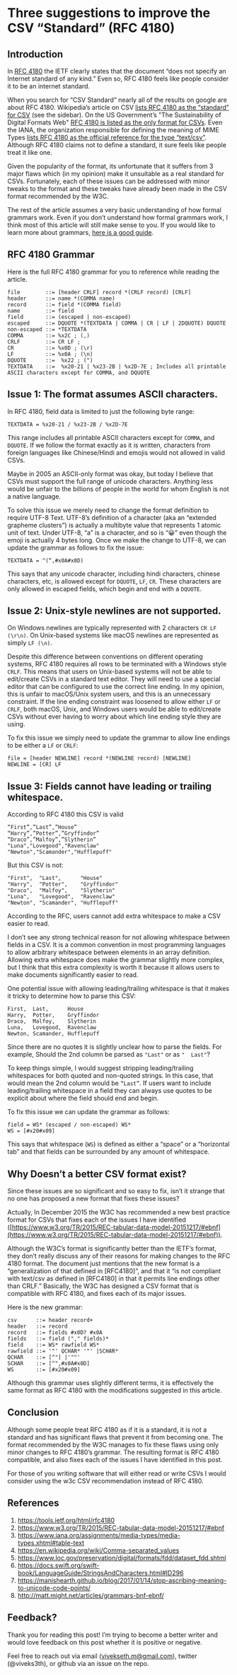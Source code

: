 # Three suggestions to improve the CSV “Standard” (RFC 4180)

## Introduction 

In [RFC 4180](https://tools.ietf.org/html/rfc4180) the IETF clearly states that the document “does not specify an Internet standard of any kind.” Even so, RFC 4180 feels like people consider it to be an internet standard. 

When you search for “CSV Standard” nearly all of the results on google are about RFC 4180. Wikipedia’s article on CSV [lists RFC 4180 as the “standard” for CSV](https://en.wikipedia.org/wiki/Comma-separated_values) (see the sidebar). On the US Government’s "The Sustainability of Digital Formats Web" [RFC 4180 is listed as the only format for CSVs](https://www.loc.gov/preservation/digital/formats/fdd/dataset_fdd.shtml). Even the IANA, the organization responsible for defining the meaning of MIME Types [lists RFC 4180 as the official reference for the type “text/csv”](https://www.iana.org/assignments/media-types/media-types.xhtml#table-text). Although RFC 4180 claims not to define a standard, it sure feels like people treat it like one. 

Given the popularity of the format, its unfortunate that it suffers from 3 major flaws which (in my opinion) make it unsuitable as a real standard for CSVs. Fortunately, each of these issues can be addressed with minor tweaks to the format and these tweaks have already been made in the CSV format recommended by the W3C. 

The rest of the article assumes a very basic understanding of how formal grammars work. Even if you don’t understand how formal grammars work, I think most of this article will still make sense to you. If you would like to learn more about grammars, [here is a good guide](http://matt.might.net/articles/grammars-bnf-ebnf/).

## RFC 4180 Grammar

Here is the full RFC 4180 grammar for you to reference while reading the article.

```
file        ::= [header CRLF] record *(CRLF record) [CRLF]
header      ::= name *(COMMA name)
record      ::= field *(COMMA field)
name        ::= field
field       ::= (escaped | non-escaped)
escaped     ::= DQUOTE *(TEXTDATA | COMMA | CR | LF | 2DQUOTE) DQUOTE
non-escaped ::= *TEXTDATA
COMMA       ::= %x2C ; (,)
CRLF        ::= CR LF ;
CR          ::= %x0D ; (\r)
LF          ::= %x0A ; (\n)
DQUOTE      ::=  %x22 ; (")
TEXTDATA    ::=  %x20-21 | %x23-2B | %x2D-7E ; Includes all printable ASCII characters except for COMMA, and DQUOTE
```

## Issue 1: The format assumes ASCII characters.

In RFC 4180, field data is limited to just the following byte range: 

```
TEXTDATA = %x20-21 / %x23-2B / %x2D-7E
```

This range includes all printable ASCII characters except for `COMMA`, and `DQUOTE`. If we follow the format exactly as it is written, characters from foreign languages like Chinese/Hindi and emojis would not allowed in valid CSVs. 

Maybe in 2005 an ASCII-only format was okay, but today I believe that CSVs must support the full range of unicode characters. Anything less would be unfair to the billions of people in the world for whom English is not a native language. 

To solve this issue we merely need to change the format definition to require UTF-8 Text. UTF-8’s definition of a character (aka an “extended grapheme clusters”) is actually a multibyte value that represents 1 atomic unit of text. Under UTF-8, “a” is a character, and so is “😀” even though the emoji is actually 4 bytes long. Once we make the change to UTF-8, we can update the grammar as follows to fix the issue: 

```
TEXTDATA = ^(“,#x0A#x0D)
```

This says that any unicode character, including hindi characters, chinese characters, etc, is allowed except for `DQUOTE`, `LF`, `CR`. These characters are only allowed in escaped fields, which begin and end with a `DQUOTE`.

## Issue 2: Unix-style newlines are not supported. 

On Windows newlines are typically represented with 2 characters `CR LF (\r\n)`. On Unix-based systems like macOS newlines are represented as simply `LF (\n)`. 

Despite this difference between conventions on different operating systems, RFC 4180 requires all rows to be terminated with a Windows style `CRLF`. This means that users on Unix-based systems will not be able to edit/create CSVs in a standard text editor. They will need to use a special editor that can be configured to use the correct line ending. In my opinion, this is unfair to macOS/Unix system users, and this is an unnecessary constraint. If the line ending constraint was loosened to allow either `LF` or `CRLF`, both macOS, Unix, and Windows users would be able to edit/create CSVs without ever having to worry about which line ending style they are using. 

To fix this issue we simply need to update the grammar to allow line endings to be either a `LF` or `CRLF`: 

```
file = [header NEWLINE] record *(NEWLINE record) [NEWLINE]
NEWLINE = [CR] LF
```

## Issue 3: Fields cannot have leading or trailing whitespace. 

According to RFC 4180 this CSV is valid

```
“First”,”Last”,”House”
“Harry”,”Potter”,”Gryffindor”
“Draco”,”Malfoy”,”Slytherin”
"Luna","Lovegood","Ravenclaw"
"Newton","Scamander","Hufflepuff"
```

But this CSV is not: 

```
"First",  "Last",      "House"
"Harry",  "Potter",    "Gryffindor"
"Draco",  "Malfoy",    "Slytherin"
"Luna",   "Lovegood",  "Ravenclaw"
"Newton", "Scamander", "Hufflepuff"
```

According to the RFC, users cannot add extra whitespace to make a CSV easier to read.

I don’t see any strong technical reason for not allowing whitespace between fields in a CSV. It is a common convention in most programming languages to allow arbitrary whitespace between elements in an array definition. Allowing extra whitespace does make the grammar slightly more complex, but I think that this extra complexity is worth it because it allows users to make documents significantly easier to read.

One potential issue with allowing leading/trailing whitespace is that it makes it tricky to determine how to parse this CSV: 

```
First,  Last,      House
Harry,  Potter,    Gryffindor
Draco,  Malfoy,    Slytherin
Luna,   Lovegood,  Ravenclaw
Newton, Scamander, Hufflepuff
```

Since there are no quotes it is slightly unclear how to parse the fields. For example, Should the 2nd column be parsed as `"Last"` or as `"  Last"`? 

To keep things simple, I would suggest stripping leading/trailing whitespaces for both quoted and non-quoted strings. In this case, that would mean the 2nd column would be `“Last”`. If users want to include leading/trailing whitespace in a field they can always use quotes to be explicit about where the field should end and begin. 

To fix this issue we can update the grammar as follows: 

```
field = WS* (escaped / non-escaped) WS* 
WS = [#x20#x09]
```

This says that whitespace (`WS`) is defined as either a “space” or a “horizontal tab” and that fields can be surrounded by any amount of whitespace. 

## Why Doesn’t a better CSV format exist? 

Since these issues are so significant and so easy to fix, isn’t it strange that no one has proposed a new format that fixes these issues? 

Actually, In December 2015 the W3C has recommended a new best practice format for CSVs that fixes each of the issues I have identified ([https://www.w3.org/TR/2015/REC-tabular-data-model-20151217/#ebnf](https://www.w3.org/TR/2015/REC-tabular-data-model-20151217/#ebnf)).

Although the W3C’s format is significantly better than the IETF’s format, they don’t really discuss any of their reasons for making changes to the RFC 4180 format. The document just mentions that the new format is a “generalization of that defined in [RFC4180]”, and that it “is not compliant with text/csv as defined in [RFC4180] in that it permits line endings other than CRLF.” Basically, the W3C has designed a CSV format that is compatible with RFC 4180, and fixes each of its major issues. 

Here is the new grammar: 

```
csv      ::= header record+
header   ::= record
record   ::= fields #x0D? #x0A
fields   ::= field ("," fields)*
field    ::= WS* rawfield WS*
rawfield ::= '"' QCHAR* '"' |SCHAR*
QCHAR    ::= [^"] |'""'
SCHAR    ::= [^",#x0A#x0D]
WS       ::= [#x20#x09]
```

Although this grammar uses slightly different terms, it is effectively the same format as RFC 4180 with the modifications suggested in this article. 

## Conclusion 

Although some people treat RFC 4180 as if it is a standard, it is not a standard and has significant flaws that prevent it from becoming one. The format recommended by the W3C manages to fix these flaws using only minor changes to RFC 4180’s grammar. The resulting format is RFC 4180 compatible, and also fixes each of the issues I have identified in this post.

For those of you writing software that will either read or write CSVs I would consider using the w3c CSV recommendation instead of RFC 4180.

## References

1. https://tools.ietf.org/html/rfc4180
2. https://www.w3.org/TR/2015/REC-tabular-data-model-20151217/#ebnf
3. https://www.iana.org/assignments/media-types/media-types.xhtml#table-text
4. https://en.wikipedia.org/wiki/Comma-separated_values
5. https://www.loc.gov/preservation/digital/formats/fdd/dataset_fdd.shtml
6. https://docs.swift.org/swift-book/LanguageGuide/StringsAndCharacters.html#ID296
7. https://manishearth.github.io/blog/2017/01/14/stop-ascribing-meaning-to-unicode-code-points/
8. http://matt.might.net/articles/grammars-bnf-ebnf/

## Feedback?

Thank you for reading this post! I’m trying to become a better writer and would love feedback on this post whether it is positive or negative. 

Feel free to reach out via email (vivekseth.m@gmail.com), twitter (@viveks3th), or github via an issue on the repo. 



